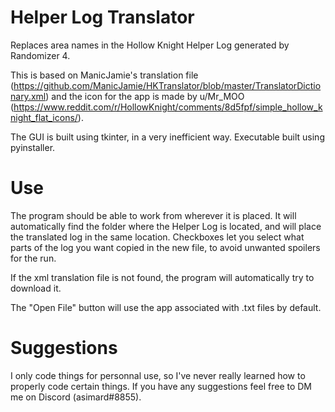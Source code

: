 # Helper Log Translator
Replaces area names in the Hollow Knight Helper Log generated by Randomizer 4.

This is based on ManicJamie's translation file (https://github.com/ManicJamie/HKTranslator/blob/master/TranslatorDictionary.xml) and the icon for the app is made by u/Mr_MOO (https://www.reddit.com/r/HollowKnight/comments/8d5fpf/simple_hollow_knight_flat_icons/).

The GUI is built using tkinter, in a very inefficient way. Executable built using pyinstaller.

# Use
The program should be able to work from wherever it is placed. It will automatically find the folder where the Helper Log is located, and will place the translated log in the same location. Checkboxes let you select what parts of the log you want copied in the new file, to avoid unwanted spoilers for the run.

If the xml translation file is not found, the program will automatically try to download it.

The "Open File" button will use the app associated with .txt files by default.

# Suggestions
I only code things for personnal use, so I've never really learned how to properly code certain things. If you have any suggestions feel free to DM me on Discord (asimard#8855).
